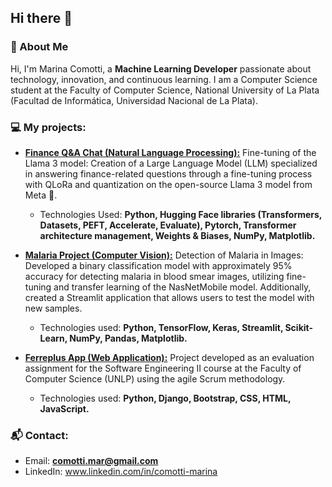 ## Hi there 👋

### 🍄 About Me 
Hi, I'm Marina Comotti, a **Machine Learning Developer** passionate about technology, innovation, and continuous learning. I am a Computer Science student at the Faculty of Computer Science, National University of La Plata (Facultad de Informática, Universidad Nacional de La Plata). 

### 💻 My projects:
* **[Finance Q&A Chat (Natural Language Processing):](https://github.com/MarinaComotti/Finance_QA_Chat)** 
Fine-tuning of the Llama 3 model: Creation of a Large Language Model (LLM) specialized in answering finance-related questions through a fine-tuning process with QLoRa and quantization on the open-source Llama 3 model from Meta 🦙.
  - Technologies Used:  **Python, Hugging Face libraries (Transformers, Datasets, PEFT, Accelerate, Evaluate), Pytorch, Transformer architecture management, Weights & Biases, NumPy, Matplotlib.**

* **[Malaria Project (Computer Vision):](https://github.com/MarinaComotti/Malaria_Project_Deep_Learning_CV)**
  Detection of Malaria in Images: Developed a binary classification model with approximately 95% accuracy for detecting malaria in blood smear images, utilizing fine-tuning and transfer learning of the NasNetMobile model. Additionally, created a Streamlit application that allows users to test the model with new samples.
    - Technologies used: **Python, TensorFlow, Keras,  Streamlit, Scikit-Learn, NumPy, Pandas, Matplotlib.**

* **[Ferreplus App (Web Application):](https://github.com/MarinaComotti/ferreplus-django-app)**
  Project developed as an evaluation assignment for the Software Engineering II course at the Faculty of Computer Science (UNLP) using the agile Scrum methodology.
    - Technologies used:  **Python, Django, Bootstrap, CSS, HTML, JavaScript.**


### 📬 Contact:
- Email: **comotti.mar@gmail.com**
- LinkedIn: www.linkedin.com/in/comotti-marina

<!--
**MarinaComotti/MarinaComotti** is a ✨ _special_ ✨ repository because its `README.md` (this file) appears on your GitHub profile.

Here are some ideas to get you started:

- 🔭 I’m currently working on ...
- 🌱 I’m currently learning ...
- 👯 I’m looking to collaborate on ...
- 🤔 I’m looking for help with ...
- 💬 Ask me about ...
- 📫 How to reach me: ...
- 😄 Pronouns: ...
- ⚡ Fun fact: ...
-->
